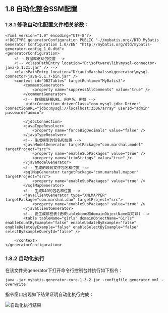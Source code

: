 ## 1.8 自动化整合SSM配置

### 1.8.1 修改自动化配置文件相关参数：

	<?xml version="1.0" encoding="UTF-8"?>
	<!DOCTYPE generatorConfiguration PUBLIC "-//mybatis.org//DTD MyBatis Generator Configuration 1.0//EN" "http://mybatis.org/dtd/mybatis-generator-config_1_0.dtd">
	<generatorConfiguration>
		<!-- 数据库驱动包位置 -->
		<!-- <classPathEntry location="D:\software\lib\mysql-connector-java-5.1.21.jar" /> -->
		<classPathEntry location="D:\autoMarshalssm\generator\mysql-connector-java-5.1.7-bin.jar" />
		<context id="DB2Tables" targetRuntime="MyBatis3">
			<commentGenerator>
				<property name="suppressAllComments" value="true" />
			</commentGenerator>
			<!-- 数据库链接URL、用户名、密码 -->
			 <jdbcConnection driverClass="com.mysql.jdbc.Driver" connectionURL="jdbc:mysql://localhost:3306/array" userId="admin" password="admin">
		
			</jdbcConnection>
			<javaTypeResolver>
				<property name="forceBigDecimals" value="false" />
			</javaTypeResolver>
			<!-- 生成模型的包名和位置 -->
			<javaModelGenerator targetPackage="com.marshal.model" targetProject="src">
				<property name="enableSubPackages" value="true" />
				<property name="trimStrings" value="true" />
			</javaModelGenerator>
			<!-- 生成的映射文件包名和位置 -->
			<sqlMapGenerator targetPackage="com.marshal.mapper" targetProject="src">
				<property name="enableSubPackages" value="true" />
			</sqlMapGenerator>
			<!-- 生成DAO的包名和位置 -->
			<javaClientGenerator type="XMLMAPPER" targetPackage="com.marshal.dao" targetProject="src">
				<property name="enableSubPackages" value="true" />
			</javaClientGenerator>
			<!-- 要生成那些表(更改tableName和domainObjectName就可以) -->
			<table tableName="girls" domainObjectName="Girls" enableCountByExample="false" enableUpdateByExample="false" enableDeleteByExample="false" enableSelectByExample="false" selectByExampleQueryId="false" />
			
		</context>
	</generatorConfiguration>

### 1.8.2 自动化执行

在该文件夹generator下打开命令行控制台并执行如下指令：

    java -jar mybatis-generator-core-1.3.2.jar -configfile generator.xml -overwrite

指令窗口出现如下结果证明自动化执行完成：

![自动化执行结果](images/zidonghuazhixingjieguo.png) 

